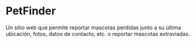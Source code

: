 # PetFinder
Un sitio web que permite reportar mascotas perdidas junto a su última ubicación, fotos, datos de contacto, etc. o reportar mascotas extraviadas.
